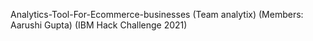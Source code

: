 Analytics-Tool-For-Ecommerce-businesses 
(Team analytix)
(Members: Aarushi Gupta)
(IBM Hack Challenge 2021) 
